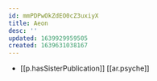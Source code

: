 ```yaml
---
id: mmPDPwOkZdEO0cZ3uxiyX
title: Aeon
desc: ''
updated: 1639929959505
created: 1639631038167
---
```


- [[p.hasSisterPublication]] [[ar.psyche]]
